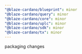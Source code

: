 ```yaml
---
"@blaze-cardano/blueprint": minor
"@blaze-cardano/query": minor
"@blaze-cardano/core": minor
"@blaze-cardano/uplc": minor
"@blaze-cardano/sdk": minor
"@blaze-cardano/tx": minor
---
```


packaging changes
